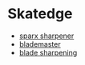 # Skatedge

- [sparx sharpener](https://sparxhockey.com/products/sparx-sharpener-3?variant=40488619901027&country=US&currency=USD)
- [blademaster](https://americanathleticshoe.com/products/blademaster-infinity-skate-sharpening-machine?variant=44961409499307&country=US&currency=USD)
- [blade sharpening](http://ffden-2.phys.uaf.edu/webproj/211_fall_2018/Michael_Tilly_Jr./11923043585bf653e6cacff/hockey-skates.html)
